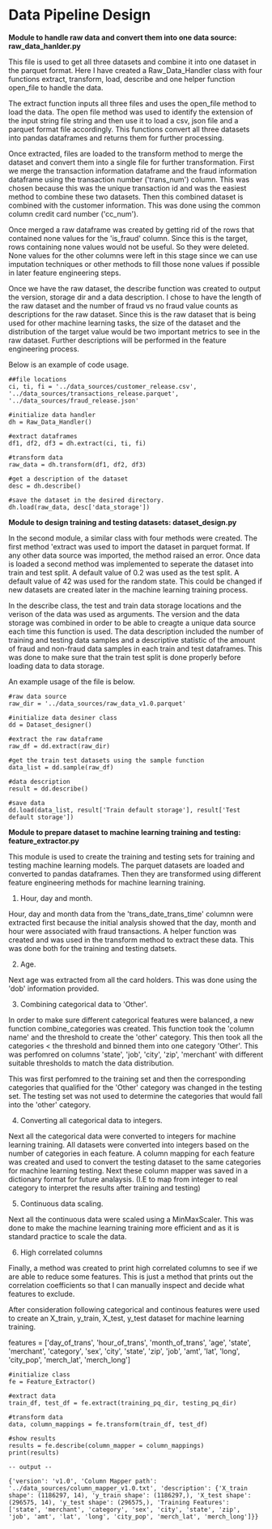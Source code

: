 # Data Pipeline Design #

**Module to handle raw data and convert them into one data source: raw_data_hanlder.py**

This file is used to get all three datasets and combine it into one dataset in the parquet format. Here I have created a Raw_Data_Handler class with four functions extract, transform, load, describe and one helper function open_file to handle the data. 

The extract function inputs all three files and uses the open_file method to load the data. The open file method was used to identify the extension of the input string file string and then use it to load a csv, json file and a parquet format file accordingly. This functions convert all three datasets into pandas dataframes and returns them for further processing. 

Once extracted, files are loaded to the transform method to merge the dataset and convert them into a single file for further transformation. First we merge the transaction information dataframe and the fraud information dataframe using the transaction number ('trans_num') column. This was chosen because this was the unique transaction id and was the easiest method to combine these two datasets. Then this combined dataset is combined with the customer information. This was done using the common column credit card number ('cc_num'). 

Once merged a raw dataframe was created by getting rid of the rows that contained none values for the 'is_fraud' column. Since this is the target, rows containing none values would not be useful. So they were deleted. None values for the other columns were left in this stage since we can use imputation techniques or other methods to fill those none values if possible in later feature engineering steps. 

Once we have the raw dataset, the describe function was created to output the version, storage dir and a data description. I chose to have the length of the raw dataset and the number of fraud vs no fraud value counts as descriptions for the raw dataset. Since this is the raw dataset that is being used for other machine learning tasks, the size of the dataset and the distribution of the target value would be two important metrics to see in the raw dataset. Further descriptions will be performed in the feature engineering process. 

Below is an example of code usage. 
```
##file locations
ci, ti, fi = '../data_sources/customer_release.csv', '../data_sources/transactions_release.parquet', '../data_sources/fraud_release.json'

#initialize data handler
dh = Raw_Data_Handler()

#extract dataframes
df1, df2, df3 = dh.extract(ci, ti, fi)

#transform data
raw_data = dh.transform(df1, df2, df3)

#get a description of the dataset
desc = dh.describe()

#save the dataset in the desired directory.
dh.load(raw_data, desc['data_storage'])
```

**Module to design training and testing datasets: dataset_design.py**

In the second module, a similar class with four methods were created. The first method 'extract was used to import the dataset in parquet format. If any other data source was imported, the method raised an error. Once data is loaded a second method was implemented to seperate the dataset into train and test split. A default value of 0.2 was used as the test split. A default value of 42 was used for the random state. This could be changed if new datasets are created later in the machine learning training process.

In the describe class, the test and train data storage locations and the verison of the data was used as arguments. The version and the data storage was combined in order to be able to creagte a unique data source each time this function is used. The data description included the number of training and testing data samples and a descriptive statistic of the amount of fraud and non-fraud data samples in each train and test dataframes. This was done to make sure that the train test split is done properly before loading data to data storage. 

An example usage of the file is below. 

```
#raw data source
raw_dir = '../data_sources/raw_data_v1.0.parquet'

#initialize data desiner class
dd = Dataset_designer()

#extract the raw dataframe
raw_df = dd.extract(raw_dir)

#get the train test datasets using the sample function
data_list = dd.sample(raw_df)

#data description
result = dd.describe()

#save data
dd.load(data_list, result['Train default storage'], result['Test default storage'])

```

**Module to prepare dataset to machine learning training and testing: feature_extractor.py**

This module is used to create the training and testing sets for training and testing machine learning models. The parquet datasets are loaded and converted to pandas dataframes. Then they are transformed using different feature engineering methods for machine learning training. 

1. Hour, day and month.

Hour, day and month data from the 'trans_date_trans_time' columnn were extracted first because the initial analysis showed that the day, month and hour were associated with fraud transactions. A helper function was created and was used in the transform method to extract these data. This was done both for the training and testing datsets.

2. Age.

Next age was extracted from all the card holders. This was done using the 'dob' information provided.

3. Combining categorical data to 'Other'.

In order to make sure different categorical features were balanced, a new function combine_categories was created. This function took the 'column name' and the threshold to create the 'other' category. This then took all the categories < the threshold and binned them into one category 'Other'. This was perfomred on columns 'state', 'job', 'city', 'zip', 'merchant' with different suitable thresholds to match the data distribution. 

This was first perfomred to the training set and then the corresponding categories that qualified for the 'Other' category was changed in the testing set. The testing set was not used to determine the categories that would fall into the 'other' category.

4. Converting all categorical data to integers. 

Next all the categorical data were converted to integers for machine learning training. All datasets were converted into integers based on the number of categories in each feature. A column mapping for each feature was created and used to convert the testing dataset to the same categories for machine learning testing. Next these column mapper was saved in a dictionary format for future analaysis. (I.E to map from integer to real category to interpret the results after training and testing)

5. Continuous data scaling.

Next all the continuous data were scaled using a MinMaxScaler. This was done to make the machine learning training more efficient and as it is standard practice to scale the data.

6. High correlated columns 

Finally, a method was created to print high correlated columns to see if we are able to reduce some features. This is just a method that prints out the correlation coefficients so that I can manually inspect and decide what features to exclude. 

After consideration following categorical and continous features were used to create an X_train, y_train, X_test, y_test dataset for machine learning training. 

features = ['day_of_trans', 'hour_of_trans', 'month_of_trans', 'age', 'state', 'merchant', 'category', 'sex', 'city', 'state', 'zip', 'job', 'amt', 'lat', 'long', 'city_pop', 'merch_lat', 'merch_long']

```
#initialize class
fe = Feature_Extractor()

#extract data
train_df, test_df = fe.extract(training_pq_dir, testing_pq_dir)

#transform data
data, column_mappings = fe.transform(train_df, test_df)

#show results
results = fe.describe(column_mapper = column_mappings)
print(results)

-- output -- 

{'version': 'v1.0', 'Column Mapper path': '../data_sources/column_mapper_v1.0.txt', 'description': {'X_train shape': (1186297, 14), 'y_train shape': (1186297,), 'X_test shape': (296575, 14), 'y_test shape': (296575,), 'Training Features': ['state', 'merchant', 'category', 'sex', 'city', 'state', 'zip', 'job', 'amt', 'lat', 'long', 'city_pop', 'merch_lat', 'merch_long']}}

```
